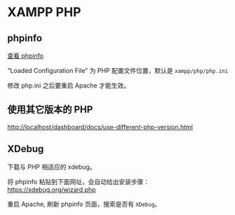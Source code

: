 # XAMPP PHP

## phpinfo

[查看 phpinfo](http://localhost/xampp/phpinfo.php)

"Loaded Configuration File" 为 PHP 配置文件位置，默认是 `xampp/php/php.ini`

修改 php.ini 之后要重启 Apache 才能生效。

## 使用其它版本的 PHP

<http://localhost/dashboard/docs/use-different-php-version.html>

## XDebug

下载与 PHP 相适应的 xdebug。

将 phpinfo 粘贴到下面网址，会自动给出安装步骤：
<https://xdebug.org/wizard.php>

重启 Apache, 刷新 phpinfo 页面，搜索是否有 `XDebug`。

